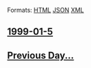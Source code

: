 
Formats: [HTML](1999/01/5/index.html)  [JSON](1999/01/5/index.json)  [XML](1999/01/5/index.xml)  

## [1999-01-5](/news/1999/01/5/index.md)

## [Previous Day...](/news/1999/01/4/index.md)

